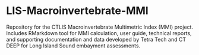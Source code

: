 # LIS-Macroinvertebrate-MMI
Repository for the CTLIS Macroinvertebrate Multimetric Index (MMI) project. Includes RMarkdown tool for MMI calculation, user guide, technical reports, and supporting documentation and data developed by Tetra Tech and CT DEEP for Long Island Sound embayment assessments.
